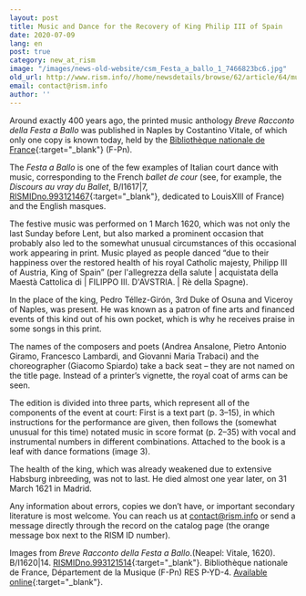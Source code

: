 ```yaml
---
layout: post
title: Music and Dance for the Recovery of King Philip III of Spain
date: 2020-07-09
lang: en
post: true
category: new_at_rism
image: "/images/news-old-website/csm_Festa_a_ballo_1_7466823bc6.jpg"
old_url: http://www.rism.info//home/newsdetails/browse/62/article/64/music-and-dance-for-the-recovery-of-king-philip-iii-of-spain.html
email: contact@rism.info
author: ''
---
```


Around exactly 400 years ago, the printed music anthology _Breve Racconto della Festa a Ballo_ was published in Naples by Costantino Vitale, of which only one copy is known today, held by the [Bibliothèque nationale de France](https://gallica.bnf.fr/ark:/12148/bpt6k321253t){:target="_blank"} (F-Pn).

The _Festa a Ballo_ is one of the few examples of Italian court dance with music, corresponding to the French _ballet de cour_ (see, for example, the _Discours au vray du Ballet_, B/I1617|7, [RISMIDno.993121467](https://opac.rism.info/search?id=993121467&View=rism){:target="_blank"}, dedicated to LouisXIII of France) and the English masques.

The festive music was performed on 1 March 1620, which was not only the last Sunday before Lent, but also marked a prominent occasion that probably also led to the somewhat unusual circumstances of this occasional work appearing in print. Music played as people danced “due to their happiness over the restored health of his royal Catholic majesty, Philipp III of Austria, King of Spain” (per l'allegrezza della salute | acquistata della Maestà Cattolica di | FILIPPO III. D'AVSTRIA. | Rè della Spagne).

In the place of the king, Pedro Téllez-Girón, 3rd Duke of Osuna and Viceroy of Naples, was present. He was known as a patron of fine arts and financed events of this kind out of his own pocket, which is why he receives praise in some songs in this print.

The names of the composers and poets (Andrea Ansalone, Pietro Antonio Giramo, Francesco Lambardi, and Giovanni Maria Trabaci) and the choreographer (Giacomo Spiardo) take a back seat – they are not named on the title page. Instead of a printer’s vignette, the royal coat of arms can be seen.

The edition is divided into three parts, which represent all of the components of the event at court: First is a text part (p. 3–15), in which instructions for the performance are given, then follows the (somewhat unusual for this time) notated music in score format (p. 2–35) with vocal and instrumental numbers in different combinations. Attached to the book is a leaf with dance formations (image 3).

The health of the king, which was already weakened due to extensive Habsburg inbreeding, was not to last. He died almost one year later, on 31 March 1621 in Madrid.

Any information about errors, copies we don’t have, or important secondary literature is most welcome. You can reach us at [contact@rism.info](mailto:contact@rism.info) or send a message directly through the record on the catalog page (the orange message box next to the RISM ID number).

Images from _Breve Racconto della Festa a Ballo_.(Neapel: Vitale, 1620). B/I1620|14. [RISMIDno.993121514](https://opac.rism.info/search?id=993121514&View=rism){:target="_blank"}. Bibliothèque nationale de France, Département de la Musique (F-Pn) RES P-YD-4. [Available online](http://catalogue.bnf.fr/ark:/12148/cb33272704c){:target="_blank"}.


